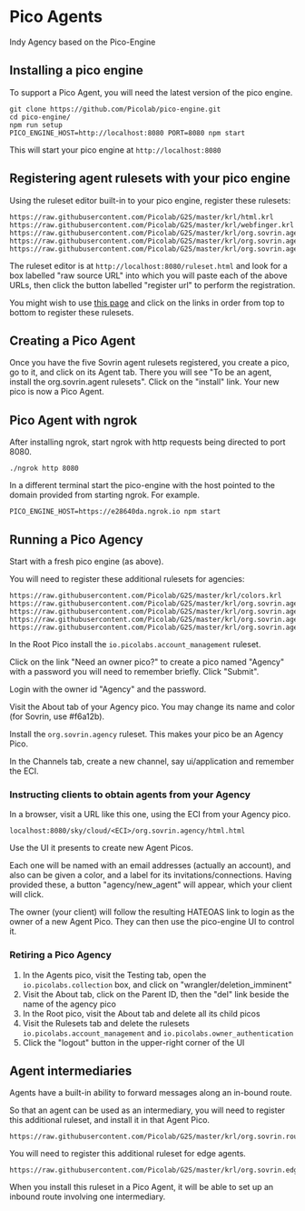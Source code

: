 # Pico Agents
Indy Agency based on the Pico-Engine

## Installing a pico engine

To support a Pico Agent, you will need the latest version of the pico engine.

```
git clone https://github.com/Picolab/pico-engine.git
cd pico-engine/
npm run setup
PICO_ENGINE_HOST=http://localhost:8080 PORT=8080 npm start
```

This will start your pico engine at `http://localhost:8080`

## Registering agent rulesets with your pico engine

Using the ruleset editor built-in to your pico engine, register these rulesets:

```
https://raw.githubusercontent.com/Picolab/G2S/master/krl/html.krl
https://raw.githubusercontent.com/Picolab/G2S/master/krl/webfinger.krl
https://raw.githubusercontent.com/Picolab/G2S/master/krl/org.sovrin.agent.ui.krl
https://raw.githubusercontent.com/Picolab/G2S/master/krl/org.sovrin.agent_message.krl
https://raw.githubusercontent.com/Picolab/G2S/master/krl/org.sovrin.agent.krl
```

The ruleset editor is at `http://localhost:8080/ruleset.html` and look for 
a box labelled "raw source URL" into which you will paste each of the above URLs,
then click the button labelled "register url" to perform the registration.

You might wish to use [this page](https://picolab.github.io/G2S/rids.html)
and click on
the links in order from top to bottom to register these rulesets.

## Creating a Pico Agent

Once you have the five Sovrin agent rulesets registered, you create a pico, go to it,
and click on its Agent tab.
There you will see "To be an agent, install the org.sovrin.agent rulesets".
Click on the "install" link.
Your new pico is now a Pico Agent.

## Pico Agent with ngrok
After installing ngrok, start ngrok with http requests being directed to port 8080.
```
./ngrok http 8080 
```
In a different terminal start the pico-engine with the host pointed to the domain provided from starting ngrok. 
For example.
```
PICO_ENGINE_HOST=https://e28640da.ngrok.io npm start
```

## Running a Pico Agency

Start with a fresh pico engine (as above).

You will need to register these additional rulesets for agencies:

```
https://raw.githubusercontent.com/Picolab/G2S/master/krl/colors.krl
https://raw.githubusercontent.com/Picolab/G2S/master/krl/org.sovrin.agency.ui.krl
https://raw.githubusercontent.com/Picolab/G2S/master/krl/org.sovrin.agency.krl
https://raw.githubusercontent.com/Picolab/G2S/master/krl/org.sovrin.agency_agent.krl
https://raw.githubusercontent.com/Picolab/G2S/master/krl/org.sovrin.agents.krl
```

In the Root Pico install the `io.picolabs.account_management` ruleset.

Click on the link "Need an owner pico?" to create a pico named "Agency"
with a password you will need to remember briefly. Click "Submit".

Login with the owner id "Agency" and the password.

Visit the About tab of your Agency pico. You may change its name and color
(for Sovrin, use #f6a12b).

Install the `org.sovrin.agency` ruleset. This makes your pico be
an Agency Pico.

In the Channels tab, create a new channel, say ui/application and
remember the ECI.

### Instructing clients to obtain agents from your Agency

In a browser, visit a URL like this one, using the ECI from your Agency pico.

```
localhost:8080/sky/cloud/<ECI>/org.sovrin.agency/html.html
```

Use the UI it presents to create new Agent Picos.

Each one will be named with an email addresses (actually an account), and also can be given
a color, and a label for its invitations/connections.
Having provided these, a button "agency/new_agent" will appear, which your client will click.

The owner (your client) will follow the resulting HATEOAS link to login as the owner of a new Agent Pico.
They can then use the pico-engine UI to control it.

### Retiring a Pico Agency

1. In the Agents pico, visit the Testing tab, open the `io.picolabs.collection` box, and click on "wrangler/deletion_imminent"
2. Visit the About tab, click on the Parent ID, then the "del" link beside the name of the agency pico
3. In the Root pico, visit the About tab and delete all its child picos
4. Visit the Rulesets tab and delete the rulesets `io.picolabs.account_management` and `io.picolabs.owner_authentication`
5. Click the "logout" button in the upper-right corner of the UI

## Agent intermediaries

Agents have a built-in ability to forward messages along an in-bound route.

So that an agent can be used as an intermediary, you will need to register
this additional ruleset, and install it in that Agent Pico.

```
https://raw.githubusercontent.com/Picolab/G2S/master/krl/org.sovrin.router.krl
```
You will need to register
this additional ruleset for edge agents.

```
https://raw.githubusercontent.com/Picolab/G2S/master/krl/org.sovrin.edge.krl
```

When you install this ruleset in a Pico Agent, it will be able to set up
an inbound route involving one intermediary.
